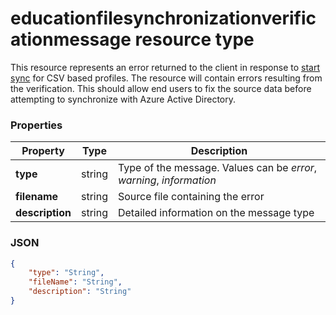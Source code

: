 # educationfilesynchronizationverificationmessage resource type

This resource represents an error returned to the client in response to [start sync](../api/synchronizationprofile_start.md) for CSV based profiles. The resource will contain errors resulting from the verification. This should allow end users to fix the source data before attempting to synchronize with Azure Active Directory.

### Properties

| Property | Type | Description |
|-|-|-|
| **type** | string | Type of the message. Values can be _error_, _warning_, _information_ | 
| **filename** | string | Source file containing the error |
| **description** | string | Detailed information on the message type |

### JSON
<!-- {
  "blockType": "resource",
  "optionalProperties": [

  ],
  "@odata.type": "microsoft.graph.educationFileSynchronizationVerificationMessage"
}-->

```json
{
    "type": "String",
    "fileName": "String",
    "description": "String"
}
```